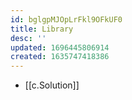 ```yaml
---
id: bglgpMJOpLrFkl9OFkUF0
title: Library
desc: ''
updated: 1696445806914
created: 1635747418386
---
```




-  [[c.Solution]]
